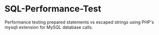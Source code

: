 SQL-Performance-Test
====================

Performance testing prepared statements vs escaped strings using PHP's mysqli extension for MySQL database calls.
